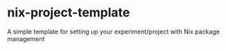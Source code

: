 # nix-project-template
A simple template for setting up your experiment/project with Nix package management
